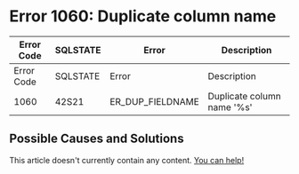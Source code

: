 
# Error 1060: Duplicate column name


| Error Code | SQLSTATE | Error | Description |
| --- | --- | --- | --- |
| Error Code | SQLSTATE | Error | Description |
| 1060 | 42S21 | ER_DUP_FIELDNAME | Duplicate column name '%s' |




## Possible Causes and Solutions


This article doesn't currently contain any content. [You can help!](/en/writing-and-editing-knowledge-base-articles/)


